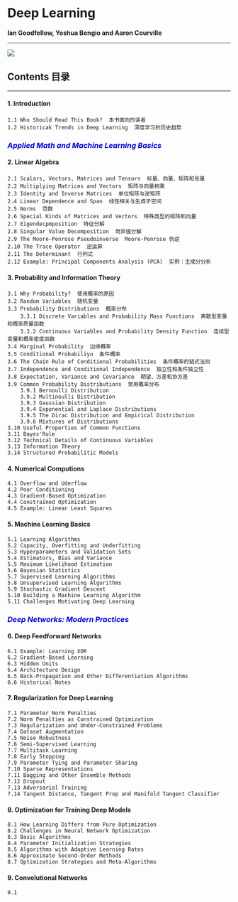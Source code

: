 
# Deep Learning 
**Ian Goodfellow, Yoshua Bengio and Aaron Courville**

---
![](http://t2.gstatic.com/images?q=tbn:ANd9GcRq9yUJmITp5UfjgEIHlsAi34WXhk8P13CCQoKjIRqleVZQI8uq)

## Contents 目录
---
#### 1. Introduction
    1.1 Who Should Read This Book?  本书面向的读者
    1.2 Historicak Trends in Deep Learning  深度学习的历史趋势

### <font color="#0000CC">*Applied Math and Machine Learning Basics*</font>
#### 2. Linear Algebra
    2.1 Scalars, Vectors, Matrices and Tensors  标量、向量、矩阵和张量
    2.2 Multiplying Matrices and Vectors  矩阵与向量相乘
    2.3 Identity and Inverse Matrices  单位矩阵与逆矩阵
    2.4 Linear Dependence and Span  线性相关与生成子空间
    2.5 Norms  范数
    2.6 Special Kinds of Matrices and Vectors  特殊类型的矩阵和向量
    2.7 Eigendecpmposition  特征分解
    2.8 Singular Value Decomposition  奇异值分解
    2.9 The Moore-Penrose Pseudoinverse  Moore-Penrose 伪逆
    2.10 The Trace Operator  逆运算
    2.11 The Determinant  行列式
    2.12 Example: Principal Components Analysis (PCA)  实例：主成分分析
    
#### 3. Probability and Information Theory
    3.1 Why Probability?  使用概率的原因
    3.2 Random Variables  随机变量
    3.3 Probability Distributions  概率分布
        3.3.1 Discrete Variables and Probability Mass Functions  离散型变量和概率质量函数
        3.3.2 Continuous Variables and Probability Density Function  连续型变量和概率密度函数
    3.4 Marginal Probability  边缘概率
    3.5 Conditional Probabiliyu  条件概率
    3.6 The Chain Rule of Conditional Probabilities  条件概率的链式法则
    3.7 Independence and Conditional Independence  独立性和条件独立性
    3.8 Expectation, Variance and Covariance  期望、方差和协方差
    3.9 Common Probability Distributions  常用概率分布
        3.9.1 Bernoulli Distribution
        3.9.2 Multinoulli Distribution
        3.9.3 Gaussian Distribution
        3.9.4 Exponential and Laplace Distributions
        3.9.5 The Dirac Distribution and Empirical Distribution
        3.9.6 Mixtures of Distributions
    3.10 Useful Properties of Common Functions
    3.11 Bayes'Rule
    3.12 Technical Details of Continuous Variables
    3.13 Information Theory
    3.14 Structured Probabilitic Models

#### 4. Numerical Computions
    4.1 Overflow and Uderflow
    4.2 Poor Conditioning
    4.3 Gradient-Based Optimization
    4.4 Constrained Optimization
    4.5 Example: Linear Least Squares
    
#### 5. Machine Learning Basics
    5.1 Learning Algorithms
    5.2 Capacity, Overfitting and Underfitting
    5.3 Hyperparameters and Validation Sets
    5.4 Estimators, Bias and Variance
    5.5 Maximum Likelihood Estimation
    5.6 Bayesian Statistics
    5.7 Supervised Learning Algorithms
    5.8 Unsupervised Learning Algorithms
    5.9 Stochastic Gradient Descent
    5.10 Building a Machine Learning Algorithm
    5.11 Challenges Motivating Deep Learning
    
### <font color="#0000CC">*Deep Networks: Modern Practices*</font>
#### 6. Deep Feedforward Networks
    6.1 Example: Learning XOR
    6.2 Gradient-Based Learning
    6.3 Hidden Units
    6.4 Architecture Design
    6.5 Back-Propagation and Other Differentiation Algorithms
    6.6 Historical Notes
    
#### 7. Regularization for Deep Learning
    7.1 Parameter Norm Penalties
    7.2 Norm Penalties as Constrained Optimization
    7.3 Regularization and Under-Constrained Problems
    7.4 Dataset Augmentation
    7.5 Noise Robustness
    7.6 Semi-Supervised Learning
    7.7 Multitask Learning
    7.8 Early Stopping
    7.9 Parameter Tying and Parameter Sharing
    7.10 Sparse Representations
    7.11 Bagging and Other Ensemble Methods
    7.12 Dropout
    7.13 Adversarial Training
    7.14 Tangent Distance, Tangent Prop and Manifold Tangent Classifier
    
#### 8. Optimization for Training Deep Models
    8.1 How Learning Differs from Pure Optimization
    8.2 Challenges in Neural Network Optimization
    8.3 Basic Algorithms
    8.4 Parameter Initialization Strategies
    8.5 Algorithms with Adaptive Learning Rates
    8.6 Approximate Second-Order Methods
    8.7 Optimization Strategies and Meta-Algorithms

#### 9. Convolutional Networks
    9.1 


```python

```
